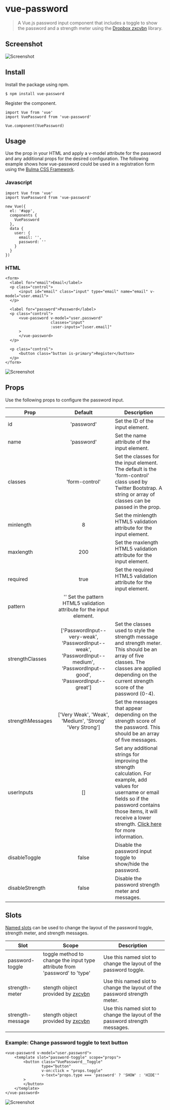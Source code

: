 # vue-password

> A Vue.js password input component that includes a toggle to show the password and a strength meter using the [Dropbox zxcvbn](https://github.com/dropbox/zxcvbn) library.

## Screenshot

![Screenshot](https://raw.githubusercontent.com/skegel13/vue-password/v0.0.6/vue-password.png)

## Install

Install the package using npm.

    $ npm install vue-password

Register the component.

    import Vue from 'vue'
    import VuePassword from 'vue-password'

    Vue.component(VuePassword)

## Usage

Use the prop in your HTML and apply a v-model attribute for the password and any additional props for the desired configuration. The following example shows how vue-password could be used in a registration form using the [Bulma CSS Framework](http://bulma.io/).

### Javascript

    import Vue from 'vue'
    import VuePassword from 'vue-password'

    new Vue({
      el: '#app',
      components {
        VuePassword
      },
      data {
        user: {
          email: '',
          password: ''
        }
      }
    })

### HTML

    <form>
      <label for="email">Email</label>
      <p class="control">
          <input id="email" class="input" type="email" name="email" v-model="user.email">
      </p>

      <label for="password">Password</label>
      <p class="control">
          <vue-password v-model="user.password"
                        classes="input"
                        :user-inputs="[user.email]"
          >
          </vue-password>
      </p>

      <p class="control">
          <button class="button is-primary">Register</button>
      </p>
    </form>

![Screenshot](https://raw.githubusercontent.com/skegel13/vue-password/v0.0.6/vue-password-bulma-example.png)

## Props

Use the following props to configure the password input.

| Prop | Default | Description |
| ---- | :-----: | ----------- |
| id | 'password' | Set the ID of the input element. |
| name | 'password' | Set the name attribute of the input element. |
| classes | 'form-control' | Set the classes for the input element. The default is the 'form-control' class used by Twitter Bootstrap. A string or array of classes can be passed in the prop. |
| minlength | 8 | Set the minlength HTML5 validation attribute for the input element. |
| maxlength | 200 | Set the maxlength HTML5 validation attribute for the input element. |
| required | true | Set the required HTML5 validation attribute for the input element. |
| pattern | '' Set the pattern HTML5 validation attribute for the input element. |
| strengthClasses | ['PasswordInput--very-weak', 'PasswordInput--weak', 'PasswordInput--medium', 'PasswordInput--good', 'PasswordInput--great'] | Set the classes used to style the strength message and strength meter. This should be an array of five classes. The classes are applied depending on the current strength score of the password (0-4). |
| strengthMessages | ['Very Weak', 'Weak', 'Medium', 'Strong' 'Very Strong'] | Set the messages that appear depending on the strength score of the password. This should be an array of five messages. |
| userInputs | [] |  Set any additional strings for improving the strength calculation. For example, add values for username or email fields so if the password contains those items, it will receive a lower strength. [Click here](https://github.com/dropbox/zxcvbn#usage) for more information. |
| disableToggle | false | Disable the password input toggle to show/hide the password. |
| disableStrength | false | Disable the password strength meter and messages. |

## Slots

[Named slots](https://vuejs.org/v2/guide/components.html#Named-Slots) can be used to change the layout of the password toggle, strength meter, and strength messages.

| Slot | Scope | Description |
| ---- | ----- | ----------- |
| password-toggle | toggle method to change the input type attribute from 'password' to 'type' | Use this named slot to change the layout of the password toggle. |
| strength-meter | stength object provided by [zxcvbn](https://github.com/dropbox/zxcvbn#usage) | Use this named slot to change the layout of the password strength meter. |
| strength-message | stength object provided by [zxcvbn](https://github.com/dropbox/zxcvbn#usage) | Use this named slot to change the layout of the password strength messages. |

### Example: Change password toggle to text button

    <vue-password v-model="user.password">
        <template slot="password-toggle" scope="props">
            <button class="VuePassword__Toggle"
                    type="button"
                    v-on:click = "props.toggle"
                    v-text="props.type === 'password' ? 'SHOW' : 'HIDE'"
            >
            </button>
        </template>
    </vue-password>

![Screenshot](https://raw.githubusercontent.com/skegel13/vue-password/v0.0.6/vue-password-slots.png)
